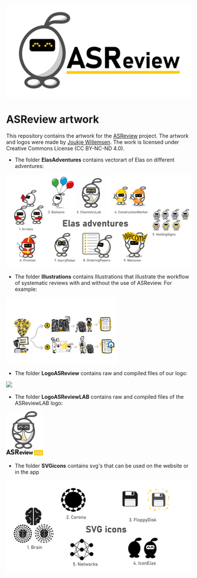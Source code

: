 [![ASReview](LogoASReview/JPG/RepoCardGithub1280x640.jpg)](https://github.com/asreview/asreview/)

# ASReview artwork

This repository contains the artwork for the [ASReview](https://github.com/asreview/asreview/) 
project. The artwork and logos were made by [Joukje Willemsen](https://joukjewillemsen.github.io/). The work is licensed under Creative Commons License (CC BY-NC-ND 4.0).

* The folder **ElasAdventures** contains vectorart of Elas on different adventures:
<img src="ElasAdventures/RepoCardElasAdventures.png" width=900>

* The folder **Illustrations** contains Illustrations that illustrate the workflow of systematic reviews with and without the use of ASReview. For example:

<img src="Illustrations/OtherVersions/AB_Awesomepublication.jpg" width=300>

* The folder **LogoASReview** contains raw and compiled files of our logo:

<img src="LogoASReview/ContentOverview.jpg" width=900>

* The folder **LogoASReviewLAB** contains raw and compiled files of the ASReviewLAB logo:

<img src="LogoASReviewLAB/PNG/Logo_stacked.png" width=100>

* The folder **SVGicons** contains svg's that can be used on the website or in the app

<img src="SVGicons/RepoCardSVGicons.png" width=900>
